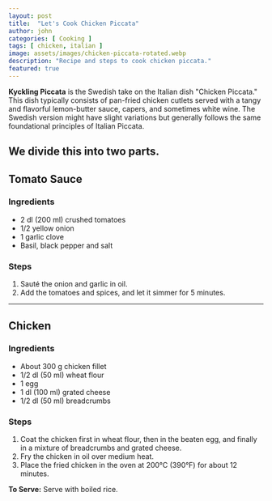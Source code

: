 ```yaml
---
layout: post
title:  "Let's Cook Chicken Piccata"
author: john
categories: [ Cooking ]
tags: [ chicken, italian ]
image: assets/images/chicken-piccata-rotated.webp
description: "Recipe and steps to cook chicken piccata."
featured: true
---
```


**Kyckling Piccata** is the Swedish take on the Italian dish "Chicken Piccata." This dish typically consists of pan-fried chicken cutlets served with a tangy and flavorful lemon-butter sauce, capers, and sometimes white wine. The Swedish version might have slight variations but generally follows the same foundational principles of Italian Piccata.

We divide this into two parts.
---
## Tomato Sauce
### Ingredients
- 2 dl (200 ml) crushed tomatoes
- 1/2 yellow onion
- 1 garlic clove
- Basil, black pepper and salt

### Steps
1. Sauté the onion and garlic in oil.
2. Add the tomatoes and spices, and let it simmer for 5 minutes.

---
## Chicken
### Ingredients
- About 300 g chicken fillet
- 1/2 dl (50 ml) wheat flour
- 1 egg
- 1 dl (100 ml) grated cheese
- 1/2 dl (50 ml) breadcrumbs

### Steps
1. Coat the chicken first in wheat flour, then in the beaten egg, and finally in a mixture of breadcrumbs and grated cheese.
2. Fry the chicken in oil over medium heat.
3. Place the fried chicken in the oven at 200°C (390°F) for about 12 minutes.

**To Serve:** Serve with boiled rice.
